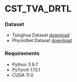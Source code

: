 # CST_TVA_DRTL
### Dataset
- Tsinghua Dataset [download](http://bci.med.tsinghua.edu.cn/download.html)
- PhysioNet Dataset [download](https://physionet.org/physiobank/database/ltrsvp/)

### Requirements
- Python 3.9.7
- PyTorch 1.13.1
- CUDA 11.0
